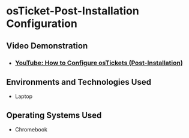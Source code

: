 <h1>osTicket-Post-Installation Configuration</h1>

<h2>Video Demonstration</h2>

- ### [YouTube: How to Configure osTickets (Post-Installation)](https://www.youtube.com/watch?v=HGywPhfKt4E)

<h2>Environments and Technologies Used</h2>

- Laptop

<h2>Operating Systems Used</h2>

- Chromebook</b>

